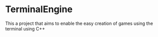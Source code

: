 # TerminalEngine

This a project that aims to enable the easy creation of games using the terminal using C++
